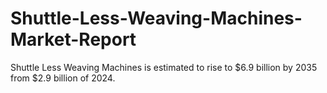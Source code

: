 # Shuttle-Less-Weaving-Machines-Market-Report
Shuttle Less Weaving Machines is estimated to rise to $6.9 billion by 2035 from $2.9 billion of 2024.
